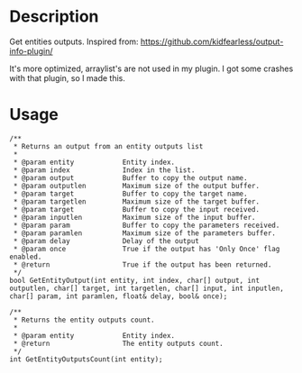 # Description
Get entities outputs.
Inspired from: https://github.com/kidfearless/output-info-plugin/

It's more optimized, arraylist's are not used in my plugin. I got some crashes with that plugin, so I made this.

# Usage
```
/**
 * Returns an output from an entity outputs list
 *
 * @param entity            Entity index.
 * @param index             Index in the list.
 * @param output            Buffer to copy the output name.
 * @param outputlen         Maximum size of the output buffer.
 * @param target            Buffer to copy the target name.
 * @param targetlen         Maximum size of the target buffer.
 * @param target            Buffer to copy the input received.
 * @param inputlen          Maximum size of the input buffer.
 * @param param             Buffer to copy the parameters received.
 * @param paramlen          Maximum size of the parameters buffer.
 * @param delay             Delay of the output
 * @param once              True if the output has 'Only Once' flag enabled.
 * @return                  True if the output has been returned.
 */
bool GetEntityOutput(int entity, int index, char[] output, int outputlen, char[] target, int targetlen, char[] input, int inputlen, char[] param, int paramlen, float& delay, bool& once);

/**
 * Returns the entity outputs count.
 *
 * @param entity            Entity index.
 * @return                  The entity outputs count.
 */
int GetEntityOutputsCount(int entity);
```
